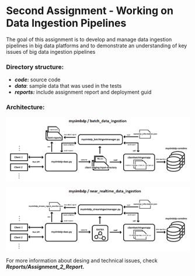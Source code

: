 # Second Assignment - Working on Data Ingestion Pipelines

The goal of this assignment is to develop and manage data ingestion pipelines in big data platforms and to demonstrate an understanding of key issues of big data ingestion pipelines

### Directory structure:

- **_code_:** source code
- **_data_**: sample data that was used in the tests
- **_reports:_** include assignment report and deployment guid

### Architecture:

![mysimbdp_batch_data_ingestion_architecture](reports/images/mysimbdp_batch_data_ingestion_architecture.png)

![near_realtime_data_ingestion_architecture](reports/images/near_realtime_data_ingestion_architecture.png)

For more information about desing and technical issues, check **_Reports/Assignment_2_Report_.**
